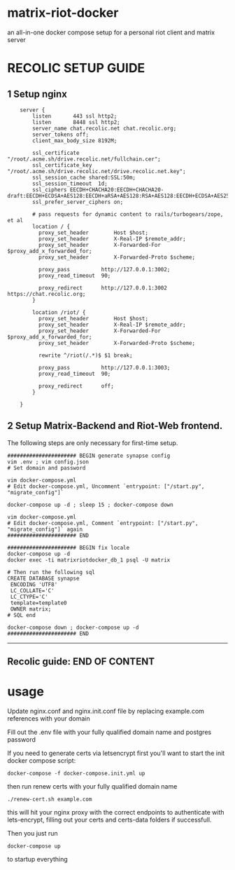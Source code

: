 # matrix-riot-docker
an all-in-one docker compose setup for a personal riot client and matrix server

# RECOLIC SETUP GUIDE

## 1  Setup nginx

```
    server {
        listen       443 ssl http2;
        listen       8448 ssl http2;
        server_name chat.recolic.net chat.recolic.org;
        server_tokens off;
        client_max_body_size 8192M;

        ssl_certificate "/root/.acme.sh/drive.recolic.net/fullchain.cer";
        ssl_certificate_key "/root/.acme.sh/drive.recolic.net/drive.recolic.net.key";
        ssl_session_cache shared:SSL:50m;
        ssl_session_timeout  1d;
        ssl_ciphers EECDH+CHACHA20:EECDH+CHACHA20-draft:EECDH+ECDSA+AES128:EECDH+aRSA+AES128:RSA+AES128:EECDH+ECDSA+AES256:EECDH+aRSA+AES256:RSA+AES256:EECDH+ECDSA+3DES:EECDH+aRSA+3DES:RSA+3DES:!MD5;
        ssl_prefer_server_ciphers on;

        # pass requests for dynamic content to rails/turbogears/zope, et al
        location / {
          proxy_set_header        Host $host;
          proxy_set_header        X-Real-IP $remote_addr;
          proxy_set_header        X-Forwarded-For $proxy_add_x_forwarded_for;
          proxy_set_header        X-Forwarded-Proto $scheme;

          proxy_pass          http://127.0.0.1:3002;
          proxy_read_timeout  90;

          proxy_redirect      http://127.0.0.1:3002 https://chat.recolic.org;
        }

        location /riot/ {
          proxy_set_header        Host $host;
          proxy_set_header        X-Real-IP $remote_addr;
          proxy_set_header        X-Forwarded-For $proxy_add_x_forwarded_for;
          proxy_set_header        X-Forwarded-Proto $scheme;

          rewrite ^/riot(/.*)$ $1 break;

          proxy_pass          http://127.0.0.1:3003;
          proxy_read_timeout  90;

          proxy_redirect      off;
        }

    }

```

## 2 Setup Matrix-Backend and Riot-Web frontend.

The following steps are only necessary for first-time setup. 

```
###################### BEGIN generate synapse config
vim .env ; vim config.json
# Set domain and password

vim docker-compose.yml
# Edit docker-compose.yml, Uncomment `entrypoint: ["/start.py", "migrate_config"]`

docker-compose up -d ; sleep 15 ; docker-compose down

vim docker-compose.yml
# Edit docker-compose.yml, Comment `entrypoint: ["/start.py", "migrate_config"]` again
###################### END

###################### BEGIN fix locale
docker-compose up -d
docker exec -ti matrixriotdocker_db_1 psql -U matrix

# Then run the following sql
CREATE DATABASE synapse
 ENCODING 'UTF8'
 LC_COLLATE='C'
 LC_CTYPE='C'
 template=template0
 OWNER matrix;
# SQL end

docker-compose down ; docker-compose up -d
###################### END
```

<!-- This section should not be required anymore. nginx is listening both 443 and 8448 now! 
## 3 Further bugfix

> https://github.com/vector-im/riot-web/issues/3329

To make the integration server working, you still need to setup ONE OF the following options. Visit `https://federationtester.matrix.org/api/report?server_name=chat.recolic.org` when you're done, to confirm if you have done everything well.

1. **NOT-RECOMMENDED** Edit files/homeservers.yml, add the following content

```
listeners:
  - port: 8448
    tls: true
    type: http
    resources:
      - names: [federation]
        compress: false
```

Then expose 8448:8448 in docker-compose.yml.

2. **RECOMMENDED** Since most of us is using nginx proxy, and we may want to use port 443 instead of hardcoded port 8448. we should set DNS record

```
# SRV doesn't allow CNAME... SRV points to target IP address, instead of domain. 
chat.recolic.net CNAME base.us12.recolic.net
_matrix._tcp.chat.recolic.net SRV   xx xx 443 base.us12.recolic.net
```

Then the matrix.org federationtester knows that, he should connect `https://chat.recolic.net:443`, instead of `https://34.80.xxx.xxx:8448`.
-->

--------

## Recolic guide: END OF CONTENT


usage
=====
Update nginx.conf and nginx.init.conf file by replacing example.com references with your domain

Fill out the .env file with your fully qualified domain name and postgres password

If you need to generate certs via letsencrypt first you'll want to start the init docker compose script:
```
docker-compose -f docker-compose.init.yml up
```
then run renew certs with your fully qualified domain name
```
./renew-cert.sh example.com
```
this will hit your nginx proxy with the correct endpoints to authenticate with lets-encrypt, filling out your certs and certs-data folders if successfull.

Then you just run
```
docker-compose up
```
to startup everything
